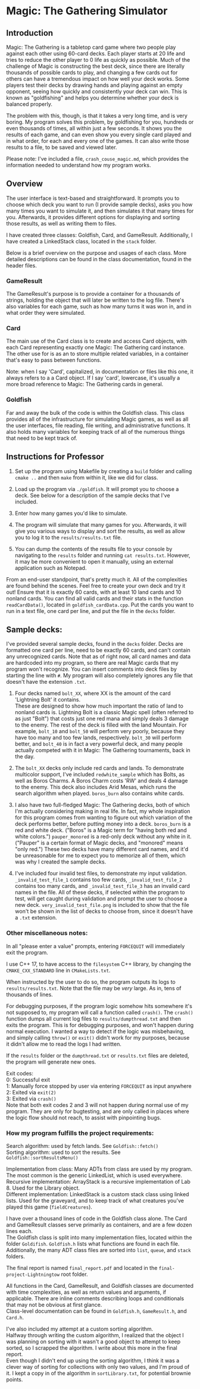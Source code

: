 


# Magic: The Gathering Simulator  
## Introduction
Magic: The Gathering is a tabletop card game where two people play against each other using 60-card decks. Each player starts
at 20 life and tries to reduce the other player to 0 life as quickly as possible. 
Much of the challenge of Magic is constructing the best deck, since there are literally thousands of possible cards to play, 
and changing a few cards out for others can have a tremendous impact on how well your deck works. 
Some players test their decks by drawing hands and playing against an empty opponent, seeing how quickly and consistently your deck can win.
This is known as "goldfishing" and helps you determine whether your deck is balanced properly.  

The problem with this, though, is that it takes a very long time, and is very boring. My program solves this problem, by goldfishing for you,
hundreds or even thousands of times, all within just a few seconds. It shows you the results of each game, and can even show you
every single card played and in what order, for each and every one of the games. It can also write those results to a file, 
to be saved and viewed later.

Please note: I've included a file, `crash_couse_magic.md`, which provides the information needed to understand how my program works.

## Overview
The user interface is text-based and straightforward. It prompts you to choose which deck you want to run 
(I provide sample decks), asks you how many times you want to simulate it, and then simulates it that many times for you. Afterwards,
it provides different options for displaying and sorting those results, as well as writing them to files.

I have created three classes: Goldfish, Card, and GameResult. Additionally, I have created a LinkedStack class, located in the `stack` folder. 

Below is a brief overview on the purpose and usages of each class. 
More detailed descriptions can be found in the class documentation, found in the header files.

### GameResult  
The GameResult's purpose is to provide a container for a thousands of strings, holding the object that will later be written to the log file. 
There's also variables for each game, such as how many turns it was won in, and in what order they were simulated. 


### Card  
The main use of the Card class is to create and access Card objects, with each Card representing exactly one Magic: The Gathering card instance. 
The other use for is as an to store multiple related variables, in a container that's easy to pass between functions. 


Note: when I say 'Card', capitalized, in documentation or files like this one, it always refers to a a Card object. If I say 'card', lowercase,
it's usually a more broad reference to Magic: The Gathering cards in general.

### Goldfish  
Far and away the bulk of the code is within the Goldfish class. This class provides all of the infrastructure for simulating Magic games, as well
as all the user interfaces, file reading, file writing, and administrative functions. 
It also holds many variables for keeping track of all of the numerous things that need to be kept track of.   


## Instructions for Professor

1) Set up the program using Makefile by creating a `build` folder and calling `cmake ..` and then `make` from within it, like we did for class.

2) Load up the program via `./goldfish`. It will prompt you to choose a deck. See below for a description of the sample decks that I've included.

3) Enter how many games you'd like to simulate. 

4) The program will simulate that many games for you. Afterwards, it will give you various ways to display and sort the results, 
   as well as allow you to log it to the `results/results.txt` file.

5) You can dump the contents of the results file to your console by navigating to the `results` folder and running `cat results.txt`. However, 
   it may be more convenient to open it manually, using an external application such as Notepad.


From an end-user standpoint, that's pretty much it. All of the complexities are found behind the scenes.
Feel free to create your own deck and try it out! Ensure that it is exactly 60 cards, with at least 10 land cards and 10 nonland cards.
You can find all valid cards and their stats in the function `readCardData()`, located in `goldfish_cardData.cpp`. 
Put the cards you want to run in a text file, one card per line, and put the file in the `decks` folder.



## Sample decks:

I've provided several sample decks, found in the `decks` folder. Decks are formatted one card per line, need to be exactly 60 cards,
and can't contain any unrecognized cards. Note that as of right now, all card names and data are hardcoded into my program, so
there are real Magic cards that my program won't recognize. You can insert comments into deck files by starting the line with `#`.
My program will also completely ignores any file that doesn't have the extension `.txt`.


1) Four decks named `bolt_XX`, where XX is the amount of the card 'Lightning Bolt' it contains.  
   These are designed to show how much important the ratio of
   land to nonland cards is. Lightning Bolt is a classic Magic spell (often referred to as just "Bolt") that
   costs just one red mana and simply deals 3 damage to the enemy. The rest of the deck is filled with the land Mountain.
   For example, `bolt_10` and `bolt_50` will perform very poorly, because they have too many and too few lands,
   respectively. `bolt_30` will perform better, and `bolt_40` is in fact a very powerful deck, and many people actually competed with it in
   Magic: The Gathering tournaments, back in the day.

2) The `bolt_XX` decks only include red cards and lands. To demonstrate multicolor support, I've included `redwhite_sample` which has Bolts,
   as well as Boros Charms. A Boros Charm costs 'RW' and deals 4 damage to the enemy. This deck also includes Arid Mesas,
   which runs the search algorithm when played. `boros_burn` also contains white cards.

3) I also have two full-fledged Magic: The Gathering decks, both of which I'm actually considering making in real life. In fact, my whole
   inspiration for this program comes from wanting to figure out which variation of the deck performs better, before putting money into a deck.
   `boros_burn` is a red and white deck. ("Boros" is a Magic term for "having both red and white colors.") `pauper_monored` is a red-only deck
   without any white in it. ("Pauper" is a certain format of Magic decks, and "monored" means "only red.") These two decks have many different
   card names, and it'd be unreasonable for me to expect you to memorize all of them, which was why I created the sample decks.

4) I've included four invalid test files, to demonstrate my input validation.  
   `_invalid_test_file_1` contains too few cards, `_invalid_test_file_2` contains too many cards, and `_invalid_test_file_3` has an
   invalid card names in the file. All of these decks, if selected within the program to test, 
   will get caught during validation and prompt the user to choose a new deck.
   `very_invalid_test_file.png` is included to show that the file won't be shown in the list of decks to choose from, 
   since it doesn't have a `.txt` extension.






### Other miscellaneous notes:

In all "please enter a value" prompts, entering `FORCEQUIT` will immediately exit the program.

I use C++ 17, to have access to the `filesystem` C++ library, by changing the `CMAKE_CXX_STANDARD` line in `CMakeLists.txt`.


When instructed by the user to do so, the program outputs its logs to `results/results.txt`. Note that the file may be _very_ large. As in,
tens of thousands of lines.

For debugging purposes, if the program logic somehow hits somewhere it's not supposed to, my program will call a function called `crash()`.
The `crash()` function dumps all current log files to `results/dumpthread.txt` and then exits the program.
This is for debugging purposes, and won't happen during normal execution. I wanted a way to detect if the logic was misbehaving, and
simply calling `throw()` or `exit()` didn't work for my purposes, because it didn't allow me to read the logs I had written.

If the `results` folder or the `dumpthread.txt` or `results.txt` files are deleted, the program will generate new ones.

Exit codes:  
0: Successful exit  
1: Manually force stopped by user via entering `FORCEQUIT` as input anywhere  
2: Exited via `exit(2)`   
3: Exited via `crash()`  
Note that both exit codes 2 and 3 will not happen during normal use of my program.
They are only for bugtesting, and are only called in places where the logic flow should not reach, to assist with pinpointing bugs.


### How my program fulfills the project requirements:
Search algorithm: used by fetch lands. See `Goldfish::fetch()`  
Sorting algorithm: used to sort the results. See `Goldfish::sortResultsMenu()`  

Implementation from class: Many ADTs from class are used by my program. The most common is the generic LinkedList, which is used everywhere.  
Recursive implementation: ArrayStack is a recursive implementation of Lab 8. Used for the Library object.  
Different implementation: LinkedStack is a custom stack class using linked lists. Used for the graveyard,
and to keep track of what creatures you've played this game (`fieldCreatures`).

I have over a thousand lines of code in the Goldfish class alone. 
The Card and GameResult classes serve primarily as containers, and are a few dozen lines each.  
The Goldfish class is split into many implementation files, located within the folder `Goldifish`. 
`Goldfish.h` lists what functions are found in each file.   
Additionally, the many ADT class files are sorted into `list`, `queue`, and `stack` folders.

The final report is named `final_report.pdf` and located in the `final-project-Lightningtow` root folder.

All functions in the Card, GameResult, and Goldfish classes are documented with time complexities, as well as return values 
and arguments, if applicable. There are inline comments describing loops and conditionals that may not be obvious at first glance.  
Class-level documentation can be found in `Goldfish.h`, `GameResult.h`, and `Card.h`.


I've also included my attempt at a custom sorting algorithm.  
Halfway through writing the custom algorithm, I realized that the object I was planning on sorting with it wasn't a good object to attempt
to keep sorted, so I scrapped the algorithm. I write about this more in the final report.  
Even though I didn't end up using the sorting algorithm, I think it was a clever way of sorting for collections with only two values, 
and I'm proud of it. I kept a copy in of the algorithm in `sortLibrary.txt`, for potential brownie points.  
